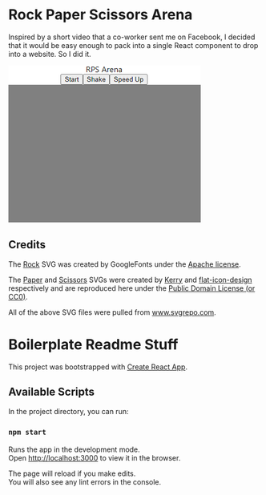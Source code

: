 # Rock Paper Scissors Arena

Inspired by a short video that a co-worker sent me on Facebook, I decided that it would be easy enough to pack into a single React component to drop into a website. So I did it.

![](RPSArena.gif)

## Credits
The [Rock](https://www.svgrepo.com/svg/398225/rock) SVG was created by GoogleFonts under the [Apache license](https://www.svgrepo.com/page/licensing/#Apache).

The [Paper](https://www.svgrepo.com/svg/499911/paper) and [Scissors](https://www.svgrepo.com/svg/485389/scissors) SVGs were created by [Kerry](https://www.svgrepo.com/author/Kerry/) and [flat-icon-design](https://www.svgrepo.com/author/flat-icon-design/) respectively and are reproduced here under the [Public Domain License (or CC0)](https://www.svgrepo.com/page/licensing/#PD). 

All of the above SVG files were pulled from www.svgrepo.com.

# Boilerplate Readme Stuff

This project was bootstrapped with [Create React App](https://github.com/facebook/create-react-app).

## Available Scripts

In the project directory, you can run:

### `npm start`

Runs the app in the development mode.\
Open [http://localhost:3000](http://localhost:3000) to view it in the browser.

The page will reload if you make edits.\
You will also see any lint errors in the console.
